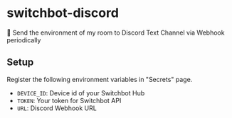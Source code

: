 # switchbot-discord
🌅 Send the environment of my room to Discord Text Channel via Webhook periodically

## Setup
Register the following environment variables in "Secrets" page.
* `DEVICE_ID`: Device id of your Switchbot Hub
* `TOKEN`: Your token for Switchbot API
* `URL`: Discord Webhook URL
